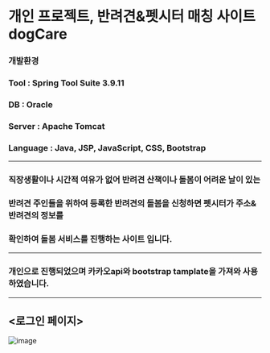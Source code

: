 # 개인 프로젝트, 반려견&펫시터 매칭 사이트 dogCare
### 개발환경
### Tool : Spring Tool Suite 3.9.11
### DB : Oracle
### Server : Apache Tomcat
### Language : Java, JSP, JavaScript, CSS, Bootstrap
***
### 직장생활이나 시간적 여유가 없어 반려견 산책이나 돌봄이 어려운 날이 있는 
### 반려견 주인들을 위하여 등록한 반려견의 돌봄을 신청하면 펫시터가 주소&반려견의 정보를 
### 확인하여 돌봄 서비스를 진행하는 사이트 입니다.
***
### 개인으로 진행되었으며 카카오api와 bootstrap tamplate을 가져와 사용하였습니다.
***
## <로그인 페이지>
![image](https://user-images.githubusercontent.com/102139584/175490216-63c84f0f-5de4-4f03-9fcf-9482c1ed522e.png)
###  
